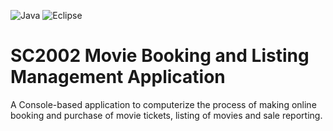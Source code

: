 ![Java](https://img.shields.io/badge/java-%23ED8B00.svg?style=for-the-badge&logo=java&logoColor=white)
![Eclipse](https://img.shields.io/badge/Eclipse-FE7A16.svg?style=for-the-badge&logo=Eclipse&logoColor=white)

# SC2002 Movie Booking and Listing Management Application

A Console-based application to computerize the process of making online booking and purchase of movie tickets, listing of movies and sale reporting.



